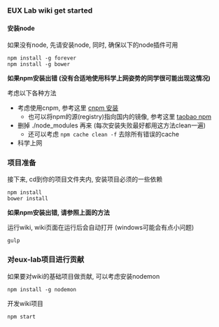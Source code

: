 ### EUX Lab wiki get started

#### 安装node
如果没有node, 先请安装node, 同时, 确保以下的node插件可用

```
npm install -g forever
npm install -g bower
```
**如果npm安装出错 (没有合适地使用科学上网姿势的同学很可能出现这情况)**

考虑以下各种方法

* 考虑使用cnpm, 参考这里 [cnpm 安装](http://cnpmjs.org/)   
    * 也可以将npm的源(registry)指向国内的镜像, 参考这里 [taobao npm](http://npm.taobao.org/)
* 删掉 ./node_modules 再来 (每次安装失败最好都用这方法clean一遍)
    * 还可以考虑 `npm cache clean -f` 去除所有错误的cache
* 科学上网 

### 项目准备
接下来, cd到你的项目文件夹内, 安装项目必须的一些依赖

```
npm install
bower install
```

**如果npm安装出错, 请参照上面的方法**

运行wiki, wiki页面在运行后会自动打开 (windows可能会有点小问题) 

```
gulp 
```

### 对eux-lab项目进行贡献
如果要对wiki的基础项目做贡献, 可以考虑安装nodemon

```
npm install -g nodemon
```

开发wiki项目

```
npm start
```
